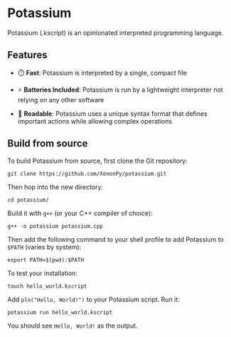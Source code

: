 # Potassium
Potassium (.kscript) is an opinionated interpreted programming language. 
## Features
* ⏱️ **Fast**: Potassium is interpreted by a single, compact file

* ⚡ **Batteries Included**: Potassium is run by a lightweight interpreter not relying on any other software

* 📖 **Readable**: Potassium uses a unique syntax format that defines important actions while allowing complex operations
## Build from source
To build Potassium from source, first clone the Git repository: 

`git clone https://github.com/XenonPy/potassium.git`

Then hop into the new directory: 

`cd potassium/`

Build it with `g++` (or your C++ compiler of choice):

`g++ -o potassium potassium.cpp`

Then add the following command to your shell profile to add Potassium to `$PATH` (varies by system):

`export PATH=$(pwd):$PATH`

To test your installation:

`touch hello_world.kscript`

Add `pln("Hello, World!")` to your Potassium script.
Run it:

`potassium run hello_world.kscript`

You should see `Hello, World!` as the output.
